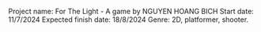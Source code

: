 Project name: For The Light - A game by NGUYEN HOANG BICH
Start date: 11/7/2024
Expected finish date: 18/8/2024
Genre: 2D, platformer, shooter.